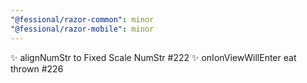 ```yaml
---
"@fessional/razor-common": minor
"@fessional/razor-mobile": minor
---
```


✨ alignNumStr to Fixed Scale NumStr #222
✨ onIonViewWillEnter eat thrown #226

